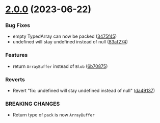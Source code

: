# [2.0.0](https://github.com/peers/js-binarypack/compare/v1.0.2...v2.0.0) (2023-06-22)


### Bug Fixes

* empty TypedArray can now be packed ([3475f45](https://github.com/peers/js-binarypack/commit/3475f450a7bc97b757325cd54bc7ba7ffc84118b))
* undefined will stay undefined instead of null ([83af274](https://github.com/peers/js-binarypack/commit/83af274ea82fdd44d93546f18cbcf547abe77804))


### Features

* return `ArrayBuffer` instead of `Blob` ([6b70875](https://github.com/peers/js-binarypack/commit/6b70875b4d7db791fdd14a1f3ff3776d12febfb2))


### Reverts

* Revert "fix: undefined will stay undefined instead of null" ([da49137](https://github.com/peers/js-binarypack/commit/da4913787d9ab96845bd8e512d5f501574746a35))


### BREAKING CHANGES

* Return type of `pack` is now `ArrayBuffer`
